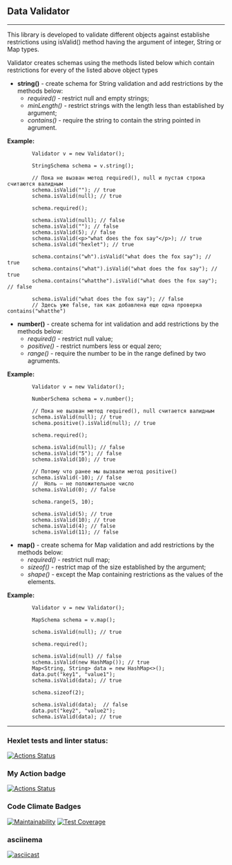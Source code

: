 ## Data Validator
____

This library is developed to validate different objects against establishe restrictions using isValid() method having the argument of integer, String or Map types. 

Validator creates schemas using the methods listed below which contain restrictions for every of the listed above object types

  * **string()** - create schema for String validation and add restrictions by the methods below:
    - *required()* - restrict null and empty strings;
    - *minLength()* - restrict strings with the length less than established by argument;
    - *contains()* - require the string to contain the string pointed in agrument.

**Example:**

            Validator v = new Validator();

            StringSchema schema = v.string();

            // Пока не вызван метод required(), null и пустая строка считаются валидным
            schema.isValid(""); // true
            schema.isValid(null); // true
            
            schema.required();
            
            schema.isValid(null); // false
            schema.isValid(""); // false
            schema.isValid(5); // false
            schema.isValid(<p>"what does the fox say"</p>); // true
            schema.isValid("hexlet"); // true
            
            schema.contains("wh").isValid("what does the fox say"); // true
            schema.contains("what").isValid("what does the fox say"); // true
            schema.contains("whatthe").isValid("what does the fox say"); // false
            
            schema.isValid("what does the fox say"); // false
            // Здесь уже false, так как добавлена еще одна проверка contains("whatthe")

  * **number()** - create schema for int validation and add restrictions by the methods below:
    - *required()* - restrict null value;
    - *positive()* - restrict numbers less or equal zero;
    - *range()* - require the number to be in the range defined by two agruments.

**Example:** 

            Validator v = new Validator();
            
            NumberSchema schema = v.number();
            
            // Пока не вызван метод required(), null считается валидным
            schema.isValid(null); // true
            schema.positive().isValid(null); // true
            
            schema.required();
            
            schema.isValid(null); // false
            schema.isValid("5"); // false
            schema.isValid(10); // true
            
            // Потому что ранее мы вызвали метод positive()
            schema.isValid(-10); // false
            //  Ноль — не положительное число
            schema.isValid(0); // false
            
            schema.range(5, 10);
            
            schema.isValid(5); // true
            schema.isValid(10); // true
            schema.isValid(4); // false
            schema.isValid(11); // false

  * **map()** - create schema for Map validation and add restrictions by the methods below:
    - *required()* - restrict null map;
    - *sizeof()* - restrict map of the size established by the argument;
    - *shape()* - except the Map containing restrictions as the values of the elements.

**Example:**

            Validator v = new Validator();
            
            MapSchema schema = v.map();
            
            schema.isValid(null); // true
            
            schema.required();
            
            schema.isValid(null) // false
            schema.isValid(new HashMap()); // true
            Map<String, String> data = new HashMap<>();
            data.put("key1", "value1");
            schema.isValid(data); // true
            
            schema.sizeof(2);
            
            schema.isValid(data);  // false
            data.put("key2", "value2");
            schema.isValid(data); // true 

----
### Hexlet tests and linter status:
[![Actions Status](https://github.com/nuuska-muikkunen/java-project-78/actions/workflows/hexlet-check.yml/badge.svg)](https://github.com/nuuska-muikkunen/java-project-78/actions)
### My Action badge
[![Actions Status](https://github.com/nuuska-muikkunen/java-project-78/actions/workflows/my-java-CI.yml/badge.svg)](https://github.com/nuuska-muikkunen/java-project-78/actions)
### Code Climate Badges
[![Maintainability](https://api.codeclimate.com/v1/badges/5e086b81013b248fc035/maintainability)](https://codeclimate.com/github/nuuska-muikkunen/java-project-78/maintainability)
[![Test Coverage](https://api.codeclimate.com/v1/badges/5e086b81013b248fc035/test_coverage)](https://codeclimate.com/github/nuuska-muikkunen/java-project-78/test_coverage)
### asciinema
[![asciicast](https://asciinema.org/a/614478.svg)](https://asciinema.org/a/614478)
